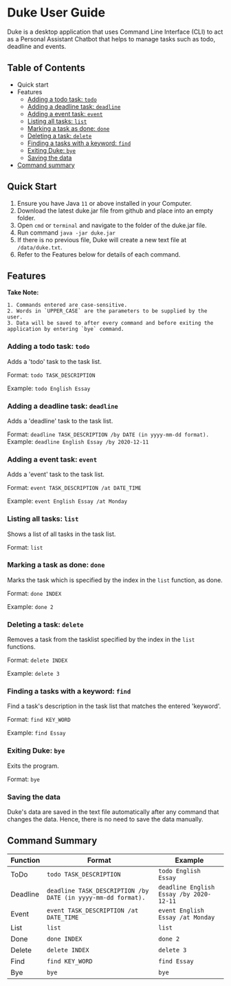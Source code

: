# Duke User Guide

Duke is a desktop application that uses Command Line Interface (CLI) to act as a Personal Assistant Chatbot 
that helps to manage tasks such as todo, deadline and events. 

## Table of Contents
* Quick start 
* Features 
  * [Adding a todo task: `todo`](#adding-a-todo-task:-todo) 
  * [Adding a deadline task: `deadline`](#adding-a-deadline-task:-`deadline`)
  * [Adding a event task: `event`](#adding-a-event-task:-`event`)
  * [Listing all tasks: `list`](#listing-all-tasks:-`list`)
  * [Marking a task as done: `done`](#marking-a-task-as-done:-`done`)
  * [Deleting a task: `delete`](#deleting-a-task:-`delete`)
  * [Finding a tasks with a keyword: `find`](#finding-a-tasks-with-a-keyword:-`find`)
  * [Exiting Duke: `bye`](#exiting-duke:0`bye`)
  * [Saving the data](#saving-the-data)
* [Command summary](#command-summary)


## Quick Start 

1. Ensure you have Java `11` or above installed in your Computer.
2. Download the latest duke.jar file from github and place into an empty folder. 
3. Open `cmd` or `terminal` and navigate to the folder of the duke.jar file.
4. Run command `java -jar duke.jar`
5. If there is no previous file, Duke will create a new text file at `/data/duke.txt`. 
6. Refer to the Features below for details of each command. 

## Features 

**Take Note:**
  ```
  1. Commands entered are case-sensitive. 
  2. Words in `UPPER_CASE` are the parameters to be supplied by the user.
  3. Data will be saved to after every command and before exiting the application by entering `bye` command. 
 ```
  
### Adding a todo task: `todo`

Adds a 'todo' task to the task list. 

Format: `todo TASK_DESCRIPTION`

Example: `todo English Essay`

### Adding a deadline task: `deadline`

Adds a 'deadline' task to the task list. 

Format: `deadline TASK_DESCRIPTION /by DATE (in yyyy-mm-dd format).`
Example: `deadline English Essay /by 2020-12-11`


### Adding a event task: `event`

Adds a 'event' task to the task list. 

Format: `event TASK_DESCRIPTION /at DATE_TIME` 

Example: `event English Essay /at Monday` 

### Listing all tasks: `list`

Shows a list of all tasks in the task list. 

Format: `list`

### Marking a task as done: `done`

Marks the task which is specified by the index in the `list` function, as done. 

Format: `done INDEX`

Example: `done 2`

### Deleting a task: `delete`

Removes a task from the tasklist specified by the index in the `list` functions. 

Format: `delete INDEX`

Example: `delete 3` 

### Finding a tasks with a keyword: `find`  

Find a task's description in the task list that matches the entered 'keyword'. 

Format: `find KEY_WORD`

Example: `find Essay` 

### Exiting Duke: `bye` 

Exits the program. 

Format: `bye` 

### Saving the data 

Duke's data are saved in the text file automatically after any command that changes the data. 
Hence, there is no need to save the data manually.

## Command Summary 

| Function  | Format | Example |
| --------- | ------ | ------- |
| ToDo | `todo TASK_DESCRIPTION` | `todo English Essay` |
| Deadline | `deadline TASK_DESCRIPTION /by DATE (in yyyy-mm-dd format).` | `deadline English Essay /by 2020-12-11`|
| Event | `event TASK_DESCRIPTION /at DATE_TIME` | `event English Essay /at Monday` |
| List | `list` | `list` |
| Done | `done INDEX`| `done 2` |
| Delete | `delete INDEX` | `delete 3` |
| Find | `find KEY_WORD` | `find Essay` |
| Bye | `bye` | `bye` |

